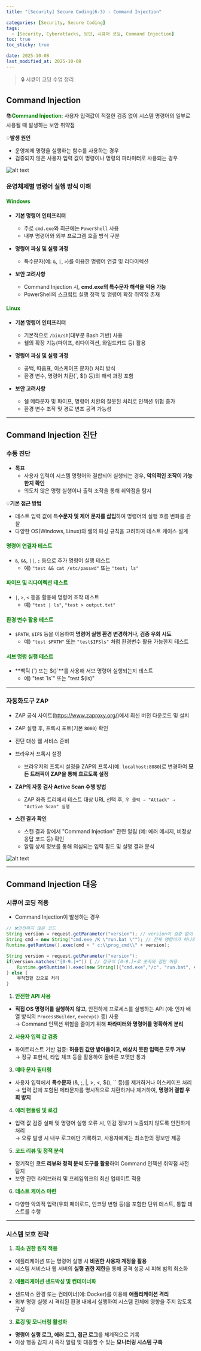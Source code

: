 ```yaml
---
title: "[Security] Secure Coding(6-3) - Command Injection"

categories: [Security, Secure Coding]
tags:
  - [Security, Cyberattacks, 보안, 시큐어 코딩, Command Injection]
toc: true
toc_sticky: true

date: 2025-10-08
last_modified_at: 2025-10-08
---
```

>🔒 시큐어 코딩 수업 정리

## Command Injection
📚**<span style="color: #008000">Command Injection</span>**: 사용자 입력값이 적절한 검증 없이 시스템 명령어의 일부로 사용될 때 발생하는 보안 취약점

💡**발생 원인**  
* 운영체제 명령을 실행하는 함수를 사용하는 경우
* 검증되지 않은 사용자 입력 값이 명령이나 명령의 파라미터로 사용되는 경우

![alt text](../assets/img/SC/Command_Injection.png)

### 운영체제별 명령어 실행 방식 이해

#### <span style="color: #008000">Windows</span>
* **기본 명령어 인터프리터**
  * 주로 `cmd.exe`와 최근에는 `PowerShell` 사용
  * 내부 명령어와 외부 프로그램 호출 방식 구분

* **명령어 파싱 및 실행 과정**
  * 특수문자(예: `&`, `|`, `>`)를 이용한 명령어 연결 및 리다이렉션

* **보안 고려사항**
  * Command Injection 시, **cmd.exe의 특수문자 해석을 악용 가능**
  * PowerShell의 스크립트 실행 정책 및 명령어 확장 취약점 존재

#### <span style="color: #008000">Linux</span>
* **기본 명령어 인터프리터**
  * 기본적으로 `/bin/sh`(대부분 Bash 기반) 사용
  * 쉘의 확장 기능(파이프, 리다이렉션, 와일드카드 등) 활용

* **명령어 파싱 및 실행 과정**
  * 공백, 따옴표, 이스케이프 문자() 처리 방식
  * 환경 변수, 명령어 치환(`, $() 등)의 해석 과정 포함

* **보안 고려사항**
  * 쉘 메타문자 및 파이프, 명령어 치환의 잘못된 처리로 인젝션 위험 증가
  * 환경 변수 조작 및 경로 변조 공격 가능성

---

## Command Injection 진단

### 수동 진단
* **목표**
  * 사용자 입력이 시스템 명령어와 결합되어 실행되는 경우, **악의적인 조작이 가능한지 확인**
  * 의도치 않은 명령 실행이나 출력 조작을 통해 취약점을 탐지

💡**기본 접근 방법**  
* 테스트 입력 값에 특**수문자 및 제어 문자를 삽입**하여 명령어의 실행 흐름 변화를 관찰
* 다양한 OS(Windows, Linux)와 쉘의 파싱 규칙을 고려하여 테스트 케이스 설계

#### <span style="color: #008000">명령어 연결자 테스트</span>
* `&`, `&&`, `||`, `;` 등으로 추가 명령어 실행 테스트
  * 예) `"test && cat /etc/passwd"` 또는 `"test; ls"`

#### <span style="color: #008000">파이프 및 리다이렉션 테스트</span>
* `|`, `>`, `<` 등을 활용해 명령어 조작 테스트
  * 예) `"test | ls"`, `"test > output.txt"`

#### <span style="color: #008000">환경 변수 활용 테스트</span>
* `$PATH`, `$IFS` 등을 이용하여 **명령어 실행 환경 변경하거나, 검증 우회 시도**
  * 예) `"test $PATH"` 또는 `"test$IFSls"` 처럼 환경변수 활용 가능한지 테스트

#### <span style="color: #008000">서브 명령 실행 테스트</span>
* **백틱 (\`) 또는 $()\`**를 사용해 서브 명령어 실행되는지 테스트
  * 예) "test \`ls\`" 또는 "test $(ls)"

---

### 자동화도구 ZAP
* ZAP 공식 사이트(https://www.zaproxy.org/)에서 최신 버전 다운로드 및 설치
* ZAP 실행 후, 프록시 포트(기본 `8080`) 확인

* 진단 대상 웹 서비스 준비
* 브라우저 프록시 설정
  * 브라우저의 프록시 설정을 ZAP의 프록시(예: `localhost:8080`)로 변경하여 **모든 트래픽이 ZAP을 통해 흐르도록 설정**

* **ZAP의 자동 검사 Active Scan 수행 방법**
  * ZAP 좌측 트리에서 테스트 대상 URL 선택 후, `우 클릭 → "Attack" → "Active Scan" 실행`

* **스캔 결과 확인**
  * 스캔 결과 창에서 "Command Injection" 관련 알림 (예: 에러 메시지, 비정상 응답 코드 등) 확인
  * 알림 상세 정보를 통해 의심되는 입력 필드 및 실행 결과 분석

![alt text](../assets/img/SC/ZAP.png)

---

## Command Injection 대응

### 시큐어 코딩 적용
* Command Injection이 발생하는 경우

```java
// ❌안전하지 않은 코드
String version = request.getParameter("version"); // version이 검증 없이 명령어에 직접 결합
String cmd = new String("cmd.exe /K \"run.bat \""); // 전체 명령어가 하나의 문자열로 구성되어 쉘에서 해석
Runtime.getRuntime().exec(cmd + " c:\\prog_cmd\\" + version);
```

```java
String version = request.getParameter("version");
if(version.matches("[0-9.]+")) { // 정규식 [0-9.]+로 숫자와 점만 허용
    Runtime.getRuntime().exec(new String[]{"cmd.exe","/c", "run.bat", version}); //String[] 배열로 각 인수를 분리하여 쉘 해석 방지
} else {
    부적합한 값으로 처리
}
```

1. **<span style="color: #008000">안전한 API 사용</span>**
* **직접 OS 명령어를 실행하지 않고**, 안전하게 프로세스를 실행하는 API (예: 인자 배열 방식의 `ProcessBuilder`, `execvp()` 등) 사용  
→ Command 인젝션 위험을 줄이기 위해 **파라미터와 명령어를 명확하게 분리**

2. **<span style="color: #008000">사용자 입력 값 검증</span>**
* 화이트리스트 기반 검증: **허용된 값만 받아들이고, 예상치 못한 입력은 모두 거부**  
→ 정규 표현식, 타입 체크 등을 활용하여 올바른 포맷만 통과

3. **<span style="color: #008000">메타 문자 필터링</span>**
* 사용자 입력에서 **특수문자** (&, ;, |, >, <, $(), `` 등)를 제거하거나 이스케이프 처리  
→ 입력 값에 포함된 메타문자를 명시적으로 치환하거나 제거하여, **명령어 결합 우회 방지**

4. **<span style="color: #008000">에러 핸들링 및 로깅</span>**
* 입력 값 검증 실패 및 명령어 실행 오류 시, 민감 정보가 노출되지 않도록 안전하게 처리  
→ 오류 발생 시 내부 로그에만 기록하고, 사용자에게는 최소한의 정보만 제공

5. **<span style="color: #008000">코드 리뷰 및 정적 분석</span>**
* 정기적인 **코드 리뷰와 정적 분석 도구를 활용**하여 Command 인젝션 취약점 사전 탐지
* 보안 관련 라이브러리 및 프레임워크의 최신 업데이트 적용

6. **<span style="color: #008000">테스트 케이스 마련</span>**
* 다양한 악의적 입력(우회 페이로드, 인코딩 변형 등)을 포함한 단위 테스트, 통합 테스트를 수행

---

### 시스템 보호 전략

1. **<span style="color: #008000">최소 권한 원칙 적용</span>**
* 애플리케이션 또는 명령어 실행 시 **비권한 사용자 계정을 활용**
* 시스템 서비스나 웹 서버의 **실행 권한 제한**을 통해 공격 성공 시 피해 범위 최소화

2. **<span style="color: #008000">애플리케이션 샌드박싱 및 컨테이너화</span>**
* 샌드박스 환경 또는 컨테이너(예: Docker)를 이용해 **애플리케이션 격리**
* 외부 명령 실행 시 격리된 환경 내에서 실행하여 시스템 전체에 영향을 주지 않도록 구성

3. **<span style="color: #008000">로깅 및 모니터링 활성화</span>**
* **명령어 실행 로그, 에러 로그, 접근 로그**를 체계적으로 기록
* 이상 행동 감지 시 즉각 알림 및 대응할 수 있는 **모니터링 시스템 구축**